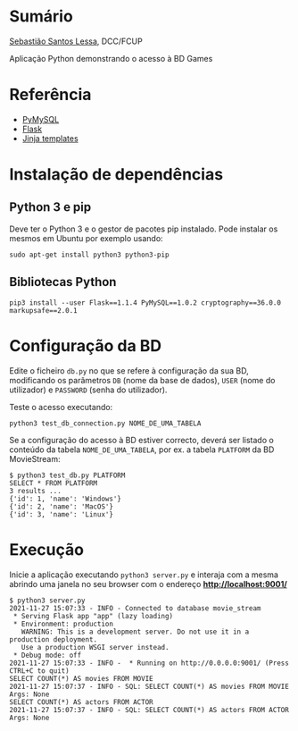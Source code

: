 
# Sumário

[Sebastião Santos Lessa](https://github.com/Seblessa/), DCC/FCUP

Aplicação Python demonstrando o acesso à BD Games

#  Referência

- [PyMySQL](https://pymysql.readthedocs.io/)
- [Flask](https://flask.palletsprojects.com/en/2.0.x/)
- [Jinja templates](https://jinja.palletsprojects.com/en/3.0.x/)


# Instalação de dependências

## Python 3 e pip 

Deve ter o Python 3 e o gestor de pacotes pip instalado. Pode
instalar os mesmos em Ubuntu por exemplo usando:

```
sudo apt-get install python3 python3-pip
```

## Bibliotecas Python

```
pip3 install --user Flask==1.1.4 PyMySQL==1.0.2 cryptography==36.0.0 markupsafe==2.0.1
```

# Configuração da BD

Edite o ficheiro `db.py` no que se refere à configuração da sua BD, modificando os parâmetros `DB` (nome da base de dados), `USER` (nome do utilizador) e `PASSWORD` (senha do utilizador).

Teste o acesso executando:

```
python3 test_db_connection.py NOME_DE_UMA_TABELA
```

Se a configuração do acesso à BD estiver correcto, deverá ser listado o conteúdo da tabela `NOME_DE_UMA_TABELA`, por ex. a tabela `PLATFORM` da BD MovieStream:

```
$ python3 test_db.py PLATFORM
SELECT * FROM PLATFORM
3 results ...
{'id': 1, 'name': 'Windows'}
{'id': 2, 'name': 'MacOS'}
{'id': 3, 'name': 'Linux'}
```

# Execução

Inicie a aplicação executando `python3 server.py` e interaja com a mesma
abrindo uma janela no seu browser  com o endereço [__http://localhost:9001/__](http://localhost:9001/) 

```
$ python3 server.py
2021-11-27 15:07:33 - INFO - Connected to database movie_stream
 * Serving Flask app "app" (lazy loading)
 * Environment: production
   WARNING: This is a development server. Do not use it in a production deployment.
   Use a production WSGI server instead.
 * Debug mode: off
2021-11-27 15:07:33 - INFO -  * Running on http://0.0.0.0:9001/ (Press CTRL+C to quit)
SELECT COUNT(*) AS movies FROM MOVIE
2021-11-27 15:07:37 - INFO - SQL: SELECT COUNT(*) AS movies FROM MOVIE Args: None
SELECT COUNT(*) AS actors FROM ACTOR
2021-11-27 15:07:37 - INFO - SQL: SELECT COUNT(*) AS actors FROM ACTOR Args: None
```



